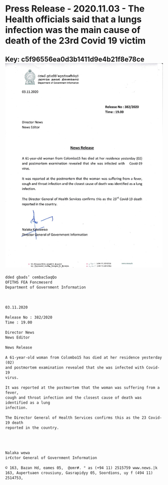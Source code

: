 # Press Release - 2020.11.03 -  The Health officials said that a lungs infection was the main cause of death of the 23rd Covid 19 victim 
Key: c5f96556ea0d3b1411d9e4b21f8e78ce 
![img](img/c5f96556ea0d3b1411d9e4b21f8e78ce.jpg)
---
```
dded gbads’ cembacSaqQo
OFITHS FEA Foncmeserd
Department of Government Information

 

03.11.2020

Release No : 382/2020
Time : 19.00

Director News
News Editor

News Release

A 61-year-old woman from Colombo15 has died at her residence yesterday (02)
and postmortem examination revealed that she was infected with Covid-19
virus.

It was reported at the postmortem that the woman was suffering from a fever,
cough and throat infection and the closest cause of death was identified as a lung
infection.

The Director General of Health Services confirms this as the 23 Covid-19 death
reported in the country.

  
  

Nalaka wewa
ir€ctor General of Government Information

© 163, Bazan Hd, eames 05,  @omr#. ° as (+94 11) 2515759 www.news.|k
163, Aupertuaen crousiuny, Gasrapidyy 05, Soordions, uy f (494 11) 2514753,

    

```
